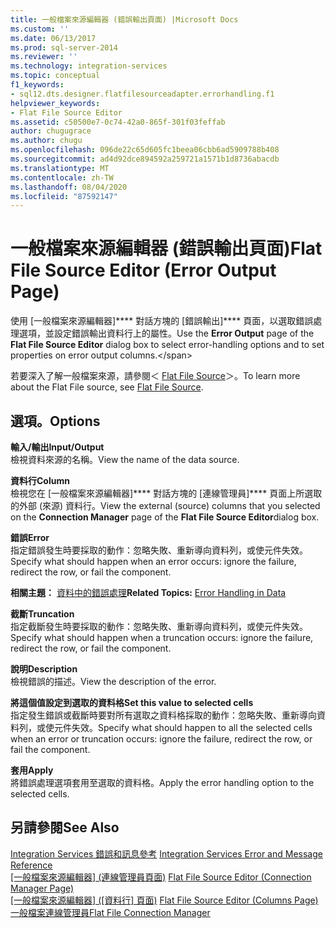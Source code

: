 ```yaml
---
title: 一般檔案來源編輯器 (錯誤輸出頁面) |Microsoft Docs
ms.custom: ''
ms.date: 06/13/2017
ms.prod: sql-server-2014
ms.reviewer: ''
ms.technology: integration-services
ms.topic: conceptual
f1_keywords:
- sql12.dts.designer.flatfilesourceadapter.errorhandling.f1
helpviewer_keywords:
- Flat File Source Editor
ms.assetid: c50500e7-0c74-42a0-865f-301f03feffab
author: chugugrace
ms.author: chugu
ms.openlocfilehash: 096de22c65d605fc1beea06cbb6ad5909788b408
ms.sourcegitcommit: ad4d92dce894592a259721a1571b1d8736abacdb
ms.translationtype: MT
ms.contentlocale: zh-TW
ms.lasthandoff: 08/04/2020
ms.locfileid: "87592147"
---
```

# <a name="flat-file-source-editor-error-output-page"></a><span data-ttu-id="82f3c-102">一般檔案來源編輯器 (錯誤輸出頁面)</span><span class="sxs-lookup"><span data-stu-id="82f3c-102">Flat File Source Editor (Error Output Page)</span></span>
  <span data-ttu-id="82f3c-103">使用 [一般檔案來源編輯器]\*\*\*\* 對話方塊的 [錯誤輸出]\*\*\*\* 頁面，以選取錯誤處理選項，並設定錯誤輸出資料行上的屬性。</span><span class="sxs-lookup"><span data-stu-id="82f3c-103">Use the **Error Output** page of the **Flat File Source Editor** dialog box to select error-handling options and to set properties on error output columns.\</span></span>  
  
 <span data-ttu-id="82f3c-104">若要深入了解一般檔案來源，請參閱＜ [Flat File Source](data-flow/flat-file-source.md)＞。</span><span class="sxs-lookup"><span data-stu-id="82f3c-104">To learn more about the Flat File source, see [Flat File Source](data-flow/flat-file-source.md).</span></span>  
  
## <a name="options"></a><span data-ttu-id="82f3c-105">選項。</span><span class="sxs-lookup"><span data-stu-id="82f3c-105">Options</span></span>  
 <span data-ttu-id="82f3c-106">**輸入/輸出**</span><span class="sxs-lookup"><span data-stu-id="82f3c-106">**Input/Output**</span></span>  
 <span data-ttu-id="82f3c-107">檢視資料來源的名稱。</span><span class="sxs-lookup"><span data-stu-id="82f3c-107">View the name of the data source.</span></span>  
  
 <span data-ttu-id="82f3c-108">**資料行**</span><span class="sxs-lookup"><span data-stu-id="82f3c-108">**Column**</span></span>  
 <span data-ttu-id="82f3c-109">檢視您在 [一般檔案來源編輯器]\*\*\*\* 對話方塊的 [連線管理員]\*\*\*\* 頁面上所選取的外部 (來源) 資料行。</span><span class="sxs-lookup"><span data-stu-id="82f3c-109">View the external (source) columns that you selected on the **Connection Manager** page of the **Flat File Source Editor**dialog box.</span></span>  
  
 <span data-ttu-id="82f3c-110">**錯誤**</span><span class="sxs-lookup"><span data-stu-id="82f3c-110">**Error**</span></span>  
 <span data-ttu-id="82f3c-111">指定錯誤發生時要採取的動作：忽略失敗、重新導向資料列，或使元件失效。</span><span class="sxs-lookup"><span data-stu-id="82f3c-111">Specify what should happen when an error occurs: ignore the failure, redirect the row, or fail the component.</span></span>  
  
 <span data-ttu-id="82f3c-112">**相關主題：** [資料中的錯誤處理](data-flow/error-handling-in-data.md)</span><span class="sxs-lookup"><span data-stu-id="82f3c-112">**Related Topics:** [Error Handling in Data](data-flow/error-handling-in-data.md)</span></span>  
  
 <span data-ttu-id="82f3c-113">**截斷**</span><span class="sxs-lookup"><span data-stu-id="82f3c-113">**Truncation**</span></span>  
 <span data-ttu-id="82f3c-114">指定截斷發生時要採取的動作：忽略失敗、重新導向資料列，或使元件失效。</span><span class="sxs-lookup"><span data-stu-id="82f3c-114">Specify what should happen when a truncation occurs: ignore the failure, redirect the row, or fail the component.</span></span>  
  
 <span data-ttu-id="82f3c-115">**說明**</span><span class="sxs-lookup"><span data-stu-id="82f3c-115">**Description**</span></span>  
 <span data-ttu-id="82f3c-116">檢視錯誤的描述。</span><span class="sxs-lookup"><span data-stu-id="82f3c-116">View the description of the error.</span></span>  
  
 <span data-ttu-id="82f3c-117">**將這個值設定到選取的資料格**</span><span class="sxs-lookup"><span data-stu-id="82f3c-117">**Set this value to selected cells**</span></span>  
 <span data-ttu-id="82f3c-118">指定發生錯誤或截斷時要對所有選取之資料格採取的動作：忽略失敗、重新導向資料列，或使元件失效。</span><span class="sxs-lookup"><span data-stu-id="82f3c-118">Specify what should happen to all the selected cells when an error or truncation occurs: ignore the failure, redirect the row, or fail the component.</span></span>  
  
 <span data-ttu-id="82f3c-119">**套用**</span><span class="sxs-lookup"><span data-stu-id="82f3c-119">**Apply**</span></span>  
 <span data-ttu-id="82f3c-120">將錯誤處理選項套用至選取的資料格。</span><span class="sxs-lookup"><span data-stu-id="82f3c-120">Apply the error handling option to the selected cells.</span></span>  
  
## <a name="see-also"></a><span data-ttu-id="82f3c-121">另請參閱</span><span class="sxs-lookup"><span data-stu-id="82f3c-121">See Also</span></span>  
 <span data-ttu-id="82f3c-122">[Integration Services 錯誤和訊息參考](../../2014/integration-services/integration-services-error-and-message-reference.md) </span><span class="sxs-lookup"><span data-stu-id="82f3c-122">[Integration Services Error and Message Reference](../../2014/integration-services/integration-services-error-and-message-reference.md) </span></span>  
 <span data-ttu-id="82f3c-123">[[一般檔案來源編輯器] &#40;連線管理員頁面&#41;](../../2014/integration-services/flat-file-source-editor-connection-manager-page.md) </span><span class="sxs-lookup"><span data-stu-id="82f3c-123">[Flat File Source Editor &#40;Connection Manager Page&#41;](../../2014/integration-services/flat-file-source-editor-connection-manager-page.md) </span></span>  
 <span data-ttu-id="82f3c-124">[[一般檔案來源編輯器] &#40;[資料行] 頁面&#41;](../../2014/integration-services/flat-file-source-editor-columns-page.md) </span><span class="sxs-lookup"><span data-stu-id="82f3c-124">[Flat File Source Editor &#40;Columns Page&#41;](../../2014/integration-services/flat-file-source-editor-columns-page.md) </span></span>  
 [<span data-ttu-id="82f3c-125">一般檔案連線管理員</span><span class="sxs-lookup"><span data-stu-id="82f3c-125">Flat File Connection Manager</span></span>](connection-manager/file-connection-manager.md)  
  
  
